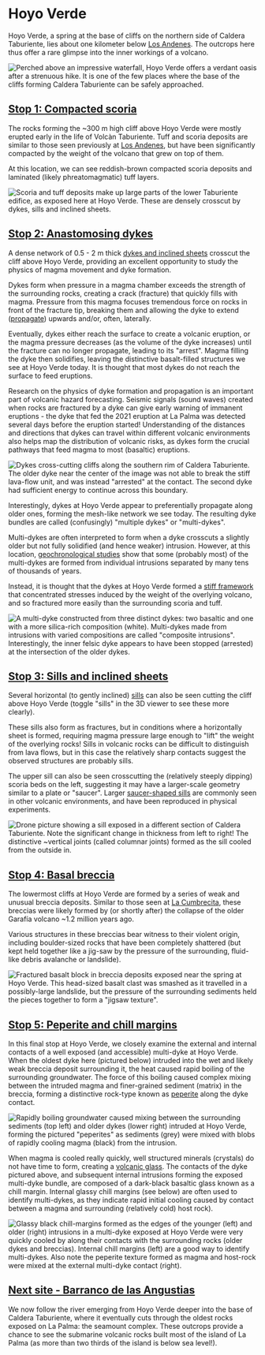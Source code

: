 
# Hoyo Verde

Hoyo Verde, a spring at the base of cliffs on the northern side of Caldera Taburiente, lies about one kilometer below [Los Andenes](./#losandenes1). The outcrops here thus offer a rare glimpse into the inner workings of a volcano. 

![Perched above an impressive waterfall, Hoyo Verde offers a verdant oasis after a strenuous hike. It is one of the few places where the base of the cliffs forming Caldera Taburiente can be safely approached.](img/hoyoverde.jpg)

## [Stop 1: Compacted scoria](./#hoyoverdecliffa)

The rocks forming the ~300 m high cliff above Hoyo Verde were mostly erupted early in the life of Volcàn Taburiente. Tuff and scoria deposits are similar to those seen previously at [Los Andenes](./#losandenes1d), but have been significantly compacted by the weight of the volcano that grew on top of them.

At this location, we can see reddish-brown compacted scoria deposits and laminated (likely phreatomagmatic) tuff layers.

![Scoria and tuff deposits make up large parts of the lower Taburiente edifice, as exposed here at Hoyo Verde. These are densely crosscut by dykes, sills and inclined sheets.](img/hoyoVerdeScoria.jpg)

## [Stop 2: Anastomosing dykes](./#hoyoverdecliffb)

A dense network of 0.5 - 2 m thick [dykes and inclined sheets](https://en.wikipedia.org/wiki/Dike_(geology)) crosscut the cliff above Hoyo Verde, providing an excellent opportunity to study the physics of magma movement and dyke formation. 

Dykes form when pressure in a magma chamber exceeds the strength of the surrounding rocks, creating a crack (fracture) that quickly fills with magma. Pressure from this magma focuses tremendous force on rocks in front of the fracture tip, breaking them and allowing the dyke to extend ([propagate](https://www.youtube.com/watch?v=tFaz0blkYfs&ab_channel=ProfessorAgustGudmundsson)) upwards and/or, often, laterally. 

Eventually, dykes either reach the surface to create a volcanic eruption, or the magma pressure decreases (as the volume of the dyke increases) until the fracture can no longer propagate, leading to its "arrest". Magma filling the dyke then solidifies, leaving the distinctive basalt-filled structures we see at Hoyo Verde today. It is thought that most dykes do not reach the surface to feed eruptions.

Research on the physics of dyke formation and propagation is an important part of volcanic hazard forecasting. Seismic signals (sound waves) created when rocks are fractured by a dyke can give early warning of immanent eruptions - the dyke that fed the 2021 eruption at La Palma was detected several days before the eruption started! Understanding of the distances and directions that dykes can travel within different volcanic environments also helps map the distribution of volcanic risks, as dykes form the crucial pathways that feed magma to most (basaltic) eruptions. 

![Dykes cross-cutting cliffs along the southern rim of Caldera Taburiente. The older dyke near the center of the image was not able to break the stiff lava-flow unit, and was instead "arrested" at the contact. The second dyke had sufficient energy to continue across this boundary.](img/dykeArrest.jpg)

Interestingly, dykes at Hoyo Verde appear to preferentially propagate along older ones, forming the mesh-like network we see today. The resulting dyke bundles are called (confusingly) "multiple dykes" or "multi-dykes". 

Multi-dykes are often interpreted to form when a dyke crosscuts a slightly older but not fully solidified (and hence weaker) intrusion. However, at this location, [geochronological studies](https://agupubs.onlinelibrary.wiley.com/doi/abs/10.1029/2020JB021477) show that some (probably most) of the multi-dykes are formed from individual intrusions separated by many tens of thousands of years. 

Instead, it is thought that the dykes at Hoyo Verde formed a [stiff framework](https://www.nature.com/articles/s43247-023-01046-3) that concentrated stresses induced by the weight of the overlying volcano, and so fractured more easily than the surrounding scoria and tuff.

![A multi-dyke constructed from three distinct dykes: two basaltic and one with a more silica-rich composition (white). Multi-dykes made from intrusions with varied compositions are called "composite intrusions". Interestingly, the inner felsic dyke appears to have been stopped (arrested) at the intersection of the older dykes.](img/compositeDyke.jpg) 

## [Stop 3: Sills and inclined sheets](./#hoyoverdecliffc)

Several horizontal (to gently inclined) [sills](https://en.wikipedia.org/wiki/Sill_(geology)) can also be seen cutting the cliff above Hoyo Verde (toggle "sills" in the 3D viewer to see these more clearly). 

These sills also form as fractures, but in conditions where a horizontally sheet is formed, requiring magma pressure large enough to "lift" the weight of the overlying rocks! Sills in volcanic rocks can be difficult to distinguish from lava flows, but in this case the relatively sharp contacts suggest the observed structures are probably sills.

The upper sill can also be seen crosscutting the (relatively steeply dipping) scoria beds on the left, suggesting it may have a larger-scale geometry similar to a plate or "saucer". Larger [saucer-shaped sills](https://agupubs.onlinelibrary.wiley.com/doi/full/10.1029/2022JB024421) are commonly seen in other volcanic environments, and have been reproduced in physical experiments. 

![Drone picture showing a sill exposed in a different section of Caldera Taburiente. Note the significant change in thickness from left to right! The distinctive ~vertical joints (called columnar joints) formed as the sill cooled from the outside in.](./img/sill.jpg)

## [Stop 4: Basal breccia](./#hoyoverdecliffe)

The lowermost cliffs at Hoyo Verde are formed by a series of weak and unusual breccia deposits. Similar to those seen at [La Cumbrecita](./mirador), these breccias were likely formed by (or shortly after) the collapse of the older Garafía volcano ~1.2 million years ago. 

Various structures in these breccias bear witness to their violent origin, including boulder-sized rocks that have been completely shattered (but kept held together like a jig-saw by the pressure of the surrounding, fluid-like debris avalanche or landslide). 

![Fractured basalt block in breccia deposits exposed near the spring at Hoyo Verde. This head-sized basalt clast was smashed as it travelled in a possibly-large landslide, but the pressure of the surrounding sediments held the pieces together to form a "jigsaw texture".](img/fractureClast.jpg)


## [Stop 5: Peperite and chill margins](./#hoyoverdecliffd)

In this final stop at Hoyo Verde, we closely examine the external and internal contacts of a well exposed (and accessible) multi-dyke at Hoyo Verde. When the oldest dyke here (pictured below) intruded into the wet and likely weak breccia deposit surrounding it, the heat caused rapid boiling of the surrounding groundwater. The force of this boiling caused complex mixing between the intruded magma and finer-grained sediment (matrix) in the breccia, forming a distinctive rock-type known as [peperite](https://en.wikipedia.org/wiki/Peperite) along the dyke contact.

![Rapidly boiling groundwater caused mixing between the surrounding sediments (top left) and older dykes (lower right) intruded at Hoyo Verde, forming the pictured "peperites" as sediments (grey) were mixed with blobs of rapidly cooling magma (black) from the intrusion.](./img/peperite.jpg)

When magma is cooled really quickly, well structured minerals (crystals) do not have time to form, creating a [volcanic glass](https://en.wikipedia.org/wiki/Volcanic_glass). The contacts of the dyke pictured above, and subsequent internal intrusions forming the exposed multi-dyke bundle, are composed of a dark-black basaltic glass known as a chill margin. Internal glassy chill margins (see below) are often used to identify multi-dykes, as they indicate rapid initial cooling caused by contact between a magma and surrounding (relatively cold) host rock).

![Glassy black chill-margins formed as the edges of the younger (left) and older (right) intrusions in a multi-dyke exposed at Hoyo Verde were very quickly cooled by along their contacts with the surrounding rocks (older dykes and breccias). Internal chill margins (left) are a good way to identify multi-dykes. Also note the peperite texture formed as magma and host-rock were mixed at the external multi-dyke contact (right).](./img/chill.jpg)

## [Next site - Barranco de las Angustias](./#idafe)

We now follow the river emerging from Hoyo Verde deeper into the base of Caldera Taburiente, where it eventually cuts through the oldest rocks exposed on La Palma: the seamount complex. These outcrops provide a chance to see the submarine volcanic rocks built most of the island of La Palma (as more than two thirds of the island is below sea level!).

